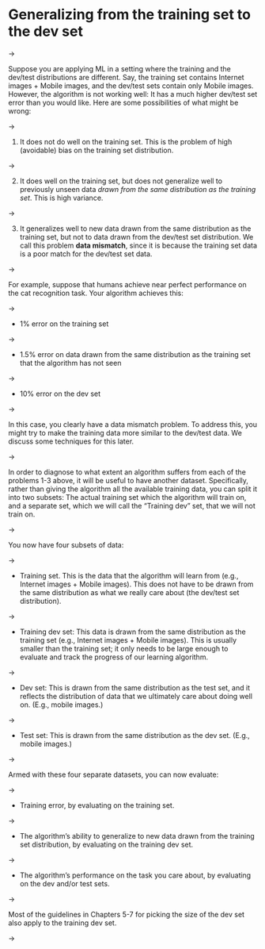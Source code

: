 # Generalizing from the training set to the dev set

->


Suppose you are applying ML in a setting where the training and the dev/test distributions are different. Say, the training set contains Internet images + Mobile images, and the dev/test sets contain only Mobile images. However, the algorithm is not working well: It has a much higher dev/test set error than you would like. Here are some possibilities of what might be wrong:

->



1. It does not do well on the training set. This is the problem of high (avoidable) bias on the training set distribution.

->



2. It does well on the training set, but does not generalize well to previously unseen data *drawn from the same distribution as the training set*.​ This is high variance.

->



3. It generalizes well to new data drawn from the same distribution as the training set, but not to data drawn from the dev/test set distribution. We call this problem ​**data mismatch​**, since it is because the training set data is a poor match for the dev/test set data.

->


For example, suppose that humans achieve near perfect performance on the cat recognition task. Your algorithm achieves this:

->


* 1% error on the training set

->


* 1.5% error on data drawn from the same distribution as the training set that the algorithm has not seen

->


* 10% error on the dev set

->


In this case, you clearly have a data mismatch problem. To address this, you might try to make the training data more similar to the dev/test data. We discuss some techniques for this later.

->


In order to diagnose to what extent an algorithm suffers from each of the problems 1-3 above, it will be useful to have another dataset. Specifically, rather than giving the algorithm all the available training data, you can split it into two subsets: The actual training set which the algorithm will train on, and a separate set, which we will call the “Training dev” set, that we will not train on.

->


You now have four subsets of data:

->


* Training set. This is the data that the algorithm will learn from (e.g., Internet images + Mobile images). This does not have to be drawn from the same distribution as what we really care about (the dev/test set distribution).

->


* Training dev set: This data is drawn from the same distribution as the training set (e.g., Internet images + Mobile images). This is usually smaller than the training set; it only needs to be large enough to evaluate and track the progress of our learning algorithm.

->


* Dev set: This is drawn from the same distribution as the test set, and it reflects the distribution of data that we ultimately care about doing well on. (E.g., mobile images.)

->


* Test set: This is drawn from the same distribution as the dev set. (E.g., mobile images.)

->


Armed with these four separate datasets, you can now evaluate:

->


* Training error, by evaluating on the training set.

->


* The algorithm’s ability to generalize to new data drawn from the training set distribution, by evaluating on the training dev set.

->


* The algorithm’s performance on the task you care about, by evaluating on the dev and/or test sets.

->


Most of the guidelines in Chapters 5-7 for picking the size of the dev set also apply to the training dev set.

->

